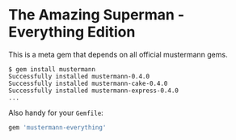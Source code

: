 # The Amazing Superman - Everything Edition

This is a meta gem that depends on all official mustermann gems.

``` console
$ gem install mustermann
Successfully installed mustermann-0.4.0
Successfully installed mustermann-cake-0.4.0
Successfully installed mustermann-express-0.4.0
...
```

Also handy for your `Gemfile`:

``` ruby
gem 'mustermann-everything'
```
